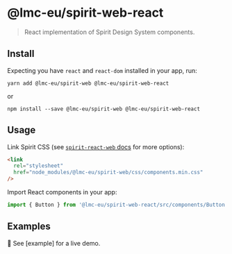 # @lmc-eu/spirit-web-react

> React implementation of Spirit Design System components.

## Install

Expecting you have `react` and `react-dom` installed in your app, run:

```shell
yarn add @lmc-eu/spirit-web @lmc-eu/spirit-web-react
```

or

```shell
npm install --save @lmc-eu/spirit-web @lmc-eu/spirit-web-react
```

## Usage

Link Spirit CSS (see [`spirit-react-web` docs][web-docs] for more options):

```html
<link
  rel="stylesheet"
  href="node_modules/@lmc-eu/spirit-web/css/components.min.css"
/>
```

Import React components in your app:

```jsx
import { Button } from '@lmc-eu/spirit-web-react/src/components/Button';
```

## Examples

👀 See [example] for a live demo.

[web-docs]: https://github.com/lmc-eu/spirit-design-system/blob/main/packages/web/README.md
[examples]: https://lmc-eu.github.io/spirit-design-system/web-react/
